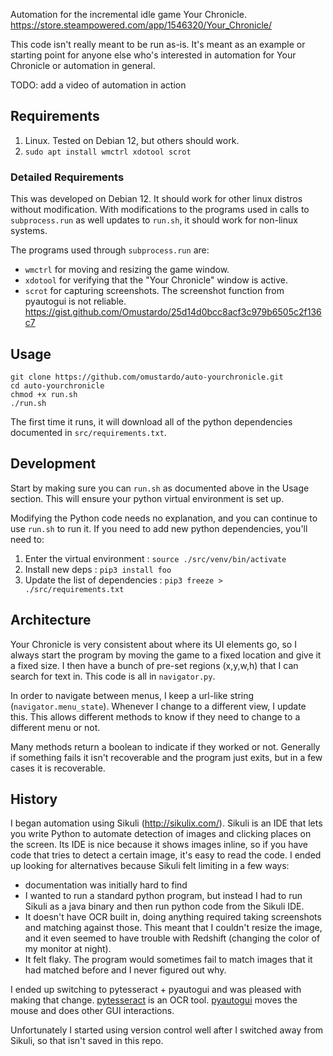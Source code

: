 Automation for the incremental idle game Your Chronicle.
https://store.steampowered.com/app/1546320/Your_Chronicle/

This code isn't really meant to be run as-is. It's meant as an example or
starting point for anyone else who's interested in automation for Your Chronicle
or automation in general.

TODO: add a video of automation in action

## Requirements

1. Linux. Tested on Debian 12, but others should work.
2. `sudo apt install wmctrl xdotool scrot`

### Detailed Requirements

This was developed on Debian 12. It should work for other linux 
distros without modification. With modifications to the programs used in 
calls to `subprocess.run` as well updates to `run.sh`, it should work for 
non-linux systems.

The programs used through `subprocess.run` are:

* `wmctrl` for moving and resizing the game window.
* `xdotool` for verifying that the "Your Chronicle" window is active.
* `scrot` for capturing screenshots. The screenshot function from pyautogui 
   is not reliable. https://gist.github.com/Omustardo/25d14d0bcc8acf3c979b6505c2f136c7

## Usage

```shell
git clone https://github.com/omustardo/auto-yourchronicle.git
cd auto-yourchronicle
chmod +x run.sh
./run.sh
```

The first time it runs, it will download all of the python dependencies 
documented in `src/requirements.txt`.

## Development

Start by making sure you can `run.sh` as documented above in the Usage section.
This will ensure your python virtual environment is set up.

Modifying the Python code needs no explanation, and you can continue to use 
`run.sh` to run it. If you need to add new python dependencies, you'll need to:
 
1. Enter the virtual environment : `source ./src/venv/bin/activate`
2. Install new deps : `pip3 install foo`
3. Update the list of dependencies : `pip3 freeze > ./src/requirements.txt`

## Architecture

Your Chronicle is very consistent about where its UI elements go, so I always
start the program by moving the game to a fixed location and give it a fixed
size. I then have a bunch of pre-set regions (x,y,w,h) that I can search for
text in. This code is all in `navigator.py`.

In order to navigate between menus, I keep a url-like string
(`navigator.menu_state`). Whenever I change to a different view, I update this.
This allows different methods to know if they need to change to a different menu
or not.

Many methods return a boolean to indicate if they worked or not. 
Generally if something fails it isn't recoverable and the program just exits, 
but in a few cases it is recoverable.

## History

I began automation using Sikuli (http://sikulix.com/). Sikuli is an IDE that
lets you write Python to automate detection of images and clicking places on the
screen. Its IDE is nice because it shows images inline, so if you have code
that tries to detect a certain image, it's easy to read the code. I ended
up looking for alternatives because Sikuli felt limiting in a few ways:
* documentation was initially hard to find
* I wanted to run a standard python program, but instead I had to run Sikuli 
  as a java binary and then run python code from the Sikuli IDE.
* It doesn't have OCR built in, doing anything required taking screenshots and 
  matching against those. This meant that I couldn't resize the image, and it
  even seemed to have trouble with Redshift (changing the color of my 
  monitor at night).
* It felt flaky. The program would sometimes fail to match images that it 
  had matched before and I never figured out why.

I ended up switching to pytesseract + pyautogui and was pleased with making 
that change. [pytesseract](https://pypi.org/project/pytesseract/) is an OCR
tool. [pyautogui](https://pypi.org/project/pyautogui/) moves the mouse and does
other GUI interactions.

Unfortunately I started using version control well after I switched away from
Sikuli, so that isn't saved in this repo.
